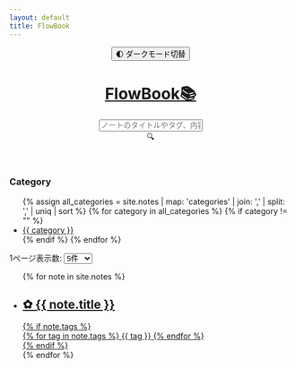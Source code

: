 ```yaml
---
layout: default
title: FlowBook
---
```


<header>
  <button id="toggle-dark-mode">🌓 ダークモード切替</button>
  <h1><a href="{{ site.baseurl }}/">FlowBook📚</a></h1>
  <!-- 検索ボックス -->
  <div class="search-container">
    <input 
      type="text" 
      id="search-input" 
      placeholder="ノートのタイトルやタグ、内容で検索..." 
      class="search-input"
    >
    <div class="search-icon">🔍</div>
  </div>
</header>

<div class="main-container">
  <!-- 左側カテゴリ -->
  <aside class="sidebar">
    <h3>Category</h3>
    <ul>
      {% assign all_categories = site.notes | map: 'categories' | join: ',' | split: ',' | uniq | sort %}
      {% for category in all_categories %}
        {% if category != "" %}
          <li>
            <a href="#" class="category-link" data-category="{{ category | downcase }}">
              {{ category }}
            </a>
          </li>
        {% endif %}
      {% endfor %}
    </ul>
  </aside>

  <!-- 右側ノート一覧 -->
  <section class="content">
    <!-- パジネーション設定 -->
    <div class="pagination-controls">
      <label for="items-per-page">1ページ表示数:</label>
      <select id="items-per-page">
        <option value="5" selected>5件</option>
        <option value="10">10件</option>
        <option value="20">20件</option>
        <option value="-1">全件</option>
      </select>
    </div>

  <div id="home">
    <ul id="notes-container">
      {% for note in site.notes %}
        <li class="note-item"
            data-categories="{{ note.categories | join: ',' | downcase }}"
            data-tags="{{ note.tags | join: ',' | downcase }}"
            data-content="{{ note.content | strip_html | truncate: 300 | escape }}"
            data-title="{{ note.title | downcase }}">
          <a href="{{ site.baseurl }}{{ note.url }}">
            <h2>✿ {{ note.title }}</h2>
            {% if note.tags %}
              <div class="tags">
                {% for tag in note.tags %}
                  <span class="tag">{{ tag }}</span>
                {% endfor %}
              </div>
            {% endif %}
          </a>
        </li>
      {% endfor %}
    </ul>
  </div>

  <!-- パジネーション -->
  <div id="pagination" class="pagination" style="display: none;">
    <button id="prev-btn" class="pagination-link prev">← 前のページ</button>
    <div id="pagination-numbers" class="pagination-numbers"></div>
    <button id="next-btn" class="pagination-link next">次のページ →</button>
  </div>

  <div id="pagination-info" class="pagination-info"></div>
  </section>
</div>

<!-- カテゴリ絞り込み用スクリプト -->
<script src="{{ site.baseurl }}/assets/js/category-filter.js"></script>

